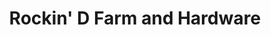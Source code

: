 ---
title: "Rockin' D Farm and Hardware"
url: /pleasant-plains/rockin-d-farm-and-hardware/
shop: general
---